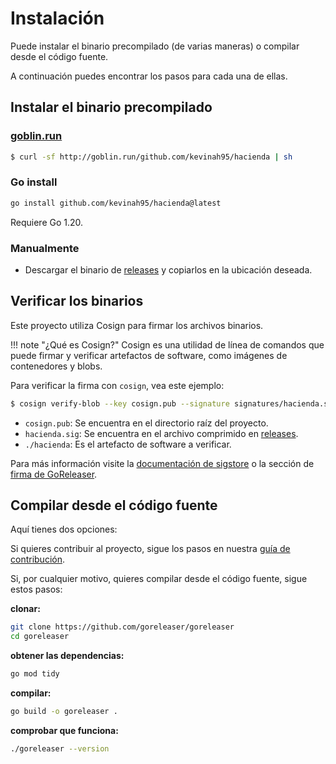 # Instalación

Puede instalar el binario precompilado (de varias maneras) o compilar
desde el código fuente.

A continuación puedes encontrar los pasos para cada una de ellas.

## Instalar el binario precompilado

### [goblin.run](https://goblin.run)

```sh
$ curl -sf http://goblin.run/github.com/kevinah95/hacienda | sh
```

### Go install

```bash
go install github.com/kevinah95/hacienda@latest
```

Requiere Go 1.20.

### Manualmente

- Descargar el binario de [releases](https://github.com/kevinah95/hacienda/releases) 
y copiarlos en la ubicación deseada.

## Verificar los binarios

Este proyecto utiliza Cosign para firmar los archivos binarios. 

!!! note "¿Qué es Cosign?"
    Cosign es una utilidad de línea de comandos que puede firmar y verificar artefactos de software, como imágenes de contenedores y blobs.

Para verificar la firma con `cosign`, vea este ejemplo:

```bash
$ cosign verify-blob --key cosign.pub --signature signatures/hacienda.sig  ./hacienda
```

- `cosign.pub`: Se encuentra en el directorio raíz del proyecto.
- `hacienda.sig`: Se encuentra en el archivo comprimido en [releases](https://github.com/kevinah95/hacienda/releases).
- `./hacienda`: Es el artefacto de software a verificar.

Para más información visite la [documentación de sigstore](https://docs.sigstore.dev) o la sección de [firma de GoReleaser](https://goreleaser.com/customization/sign).

## Compilar desde el código fuente

Aquí tienes dos opciones:

Si quieres contribuir al proyecto, sigue los
pasos en nuestra [guía de contribución](/contributing).

Si, por cualquier motivo, quieres compilar desde el código fuente, sigue estos pasos:

**clonar:**

```bash
git clone https://github.com/goreleaser/goreleaser
cd goreleaser
```

**obtener las dependencias:**

```bash
go mod tidy
```

**compilar:**

```bash
go build -o goreleaser .
```

**comprobar que funciona:**

```bash
./goreleaser --version
```
